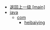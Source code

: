 - [返回上一级 [main]](notes/code/Hbase/hbase-java-api-1.x/src/main/)
- [java](notes/code/Hbase/hbase-java-api-1.x/src/main/java/)
  - [com](notes/code/Hbase/hbase-java-api-1.x/src/main/java/com/)
    - [heibaiying](notes/code/Hbase/hbase-java-api-1.x/src/main/java/com/heibaiying/)
